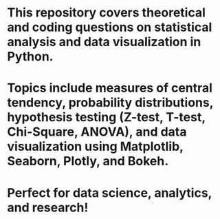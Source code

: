 # This repository covers theoretical and coding questions on statistical analysis and data visualization in Python. 
# Topics include measures of central tendency, probability distributions, hypothesis testing (Z-test, T-test, Chi-Square, ANOVA), and data visualization using Matplotlib, Seaborn, Plotly, and Bokeh. 
# Perfect for data science, analytics, and research! 

